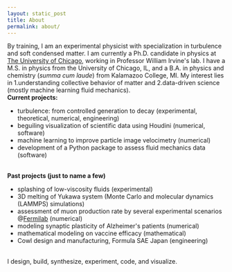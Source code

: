 ```yaml
---
layout: static_post
title: About
permalink: about/
---
```


By training, I am an experimental physicist with specialization in turbulence and soft condensed matter. 
I am currently a Ph.D. candidate in physics at <a href="http://www.uchicago.edu/" target="_blank">The University of Chicago</a>, working in Professor William Irvine's lab. 
I have a M.S. in physics from the University of Chicago, IL, and a B.A. in physics and chemistry (<i>summa cum laude</i>) from Kalamazoo College, MI.
My interest lies in 1.understanding collective behavior of matter and 2.data-driven science (mostly machine learning fluid mechanics).
 <br> 
<b>Current projects:</b>
<ul style="list-style-type:disc;">
    <li> turbulence: from controlled generation to decay (experimental, theoretical, numerical, engineering)
    </li>
    <li>beguiling visualization of scientific data using Houdini (numerical, software)
    </li>
    <li>machine learning to improve particle image velocimetry (numerical)
    </li>
    <li>
    development of a Python package to assess fluid mechanics data (software)
    </li>
</ul>
<br>
<b>Past projects (just to name a few)</b>
<ul style="list-style-type:disc;">
    <li> splashing of low-viscosity fluids (experimental)
    </li>
    <li>3D melting of Yukawa system (Monte Carlo and molecular dynamics (LAMMPS) simulations)
    </li>
    <li>assessment of muon production rate by several experimental scenarios @<a href="https://www.fnal.gov/" target="_blank">Fermilab</a> (numerical)
    </li>
    <li>modeling synaptic plasticity of Alzheimer's patients (numerical)
    </li>
    <li>mathematical modeling on vaccine efficacy (mathematical)
    </li>
    <li>Cowl design and manufacturing, Formula SAE Japan (engineering)
    </li>
</ul>
<br>
I design, build, synthesize, experiment, code, and visualize.